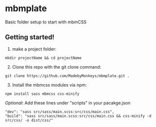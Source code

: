 # mbmplate
Basic folder setup to start with mbmCSS


## Getting started!

1. make a project folder:
```
mkdir projectName && cd projectName
```

2. Clone this repo with the git clone command:
```
git clone https://github.com/MadebyMonkeys/mbmplate.git .
```

3. Install the mbmcss modules via npm:

```
npm install sass mbmcss css-minify
```


_Optional_:
Add these lines under "scripts" in your pacakge.json

```
"dev": "sass src/sass/main.scss:src/css/main.css",
"build": "sass src/sass/main.scss:src/css/main.css && css-minify -d src/css/ -o dist/css/"
```
